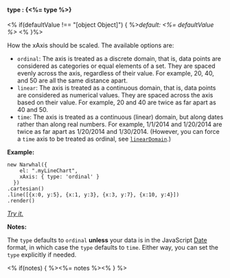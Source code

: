 #### **type** : {<%= type %>}

<% if(defaultValue !== "[object Object]") { %>*default: <%= defaultValue %>* <% }%>

How the xAxis should be scaled. The available options are:

* `ordinal`: The axis is treated as a discrete domain, that is, data points are considered as categories or equal elements of a set. They are spaced evenly across the axis, regardless of their value. For example, 20, 40, and 50 are all the same distance apart.
* `linear`: The axis is treated as a continuous domain, that is, data points are considered as numerical values. They are spaced across the axis based on their value. For example, 20 and 40 are twice as far apart as 40 and 50.
* `time`: The axis is treated as a continuous (linear) domain, but along dates rather than along real numbers. For example, 1/1/2014 and 1/20/2014 are twice as far apart as 1/20/2014 and 1/30/2014. (However, you can force a `time` axis to be treated as ordinal, see [`linearDomain`](#config_config.xAxis.linearDomain).)

**Example:**

	new Narwhal({
	    el: ".myLineChart",
	    xAxis: { type: 'ordinal' }
	  })
	.cartesian()
	.line([{x:0, y:5}, {x:1, y:3}, {x:3, y:7}, {x:10, y:4}])
	.render()

*[Try it.](http://jsfiddle.net/forio/gYL6y/)*

**Notes:**

The `type` defaults to `ordinal` **unless** your data is in the JavaScript [Date](http://www.w3schools.com/jsref/jsref_obj_date.asp) format, in which case the `type` defaults to `time`. Either way, you can set the `type` explicitly if needed.


<% if(notes) { %><%= notes %><% } %>

